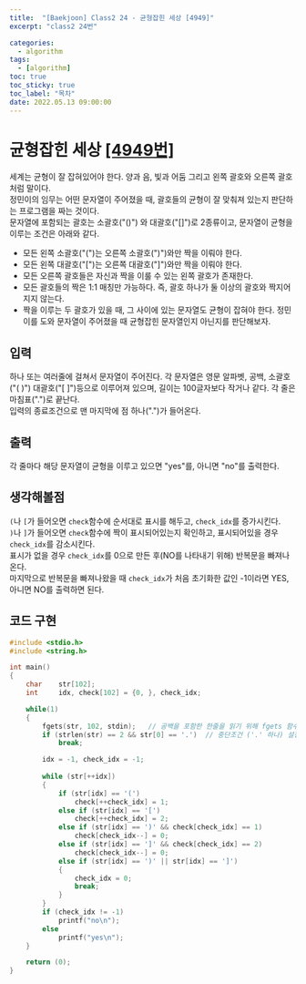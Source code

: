 ```yaml
---
title:  "[Baekjoon] Class2 24 - 균형잡힌 세상 [4949]"
excerpt: "class2 24번"

categories:
  - algorithm
tags:
  - [algorithm]
toc: true
toc_sticky: true
toc_label: "목차"
date: 2022.05.13 09:00:00
---
```


# 균형잡힌 세상 [[4949번]](https://www.acmicpc.net/problem/4949)
세계는 균형이 잘 잡혀있어야 한다. 양과 음, 빛과 어둠 그리고 왼쪽 괄호와 오른쪽 괄호처럼 말이다.    
정민이의 임무는 어떤 문자열이 주어졌을 때, 괄호들의 균형이 잘 맞춰져 있는지 판단하는 프로그램을 짜는 것이다.    
문자열에 포함되는 괄호는 소괄호("()") 와 대괄호("[]")로 2종류이고, 문자열이 균형을 이루는 조건은 아래와 같다.    
* 모든 왼쪽 소괄호("(")는 오른쪽 소괄호(")")와만 짝을 이뤄야 한다.
* 모든 왼쪽 대괄호("[")는 오른쪽 대괄호("]")와만 짝을 이뤄야 한다.
* 모든 오른쪽 괄호들은 자신과 짝을 이룰 수 있는 왼쪽 괄호가 존재한다.
* 모든 괄호들의 짝은 1:1 매칭만 가능하다. 즉, 괄호 하나가 둘 이상의 괄호와 짝지어지지 않는다.
* 짝을 이루는 두 괄호가 있을 때, 그 사이에 있는 문자열도 균형이 잡혀야 한다.
정민이를 도와 문자열이 주어졌을 때 균형잡힌 문자열인지 아닌지를 판단해보자.    

## 입력
하나 또는 여러줄에 걸쳐서 문자열이 주어진다. 각 문자열은 영문 알파벳, 공백, 소괄호("( )") 대괄호("[ ]")등으로 이루어져 있으며, 길이는 100글자보다 작거나 같다. 각 줄은 마침표(".")로 끝난다.    
입력의 종료조건으로 맨 마지막에 점 하나(".")가 들어온다.    

## 출력
각 줄마다 해당 문자열이 균형을 이루고 있으면 "yes"를, 아니면 "no"를 출력한다.    

## 생각해볼점
`(`나 `[`가 들어오면 `check`함수에 순서대로 표시를 해두고, `check_idx`를 증가시킨다.    
`)`나 `]`가 들어오면 `check`함수에 짝이 표시되어있는지 확인하고, 표시되어있을 경우 `check_idx`를 감소시킨다.    
표시가 없을 경우 `check_idx`를 0으로 만든 후(NO를 나타내기 위해) 반복문을 빠져나온다.    
마지막으로 반복문을 빠져나왔을 때 `check_idx`가 처음 초기화한 값인 -1이라면 YES, 아니면 NO를 출력하면 된다.    

## 코드 구현
```c
#include <stdio.h>
#include <string.h>

int main()
{
	char	str[102];
	int		idx, check[102] = {0, }, check_idx;

	while(1)
	{
		fgets(str, 102, stdin);   // 공백을 포함한 한줄을 읽기 위해 fgets 함수 사용
		if (strlen(str) == 2 && str[0] == '.')  // 중단조건 ('.' 하나) 설정
			break;

		idx = -1, check_idx = -1;
		
		while (str[++idx])
		{
			if (str[idx] == '(')
				check[++check_idx] = 1;
			else if (str[idx] == '[')
				check[++check_idx] = 2;
			else if (str[idx] == ')' && check[check_idx] == 1)
				check[check_idx--] = 0;
			else if (str[idx] == ']' && check[check_idx] == 2)
				check[check_idx--] = 0;
			else if (str[idx] == ')' || str[idx] == ']')
			{
				check_idx = 0;
				break;
			}
		}
		if (check_idx != -1)
			printf("no\n");
		else
			printf("yes\n");
	}

	return (0);
}
```
